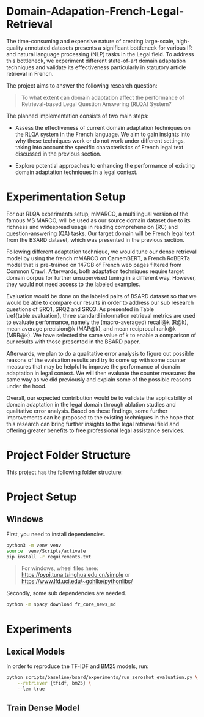 # Domain-Adapation-French-Legal-Retrieval

The time-consuming and expensive nature of creating large-scale, high-quality annotated datasets presents a significant bottleneck for various IR and natural language processing (NLP) tasks in the Legal field. To address this bottleneck, we experiment different state-of-art domain adaptation techniques and validate its effectiveness particularly in statutory article retrieval in French. 

The project aims to answer the following research question: 
> To what extent can domain adaptation affect the performance of Retrieval-based Legal Question Answering (RLQA) System?

The planned implementation consists of two main steps: 

- Assess the effectiveness of current domain adaptation techniques on the RLQA system in the French language. We aim to gain insights into why these techniques work or do not work under different settings, taking into account the specific characteristics of French legal text discussed in the previous section.

- Explore potential approaches to enhancing the performance of existing domain adaptation techniques in a legal context. 


# Experimentation Setup

For our RLQA experiments setup, mMARCO, a multilingual version of the famous MS MARCO, will be used as our source domain dataset due to its richness and widespread usage in reading comprehension (RC) and question-answering (QA) tasks. Our target domain will be French legal text from the BSARD dataset, which was presented in the previous section. 

Following different adaptation technique, we would tune our dense retrieval model by using the french mMARCO on CamemBERT, a French RoBERTa model that is pre-trained on 147GB of French web pages filtered from Common Crawl. Afterwards, both adaptation techniques require target domain corpus for further unsupervised tuning in a different way. However, they would not need access to the labeled examples.

Evaluation would be done on the labeled pairs of BSARD dataset so that we would be able to compare our results in order to address our sub research questions of SRQ1, SRQ2 and SRQ3. As presented in Table \ref{table:evaluation}, three standard information retrieval metrics are used to evaluate performance, namely the (macro-averaged) recall@k (R@k), mean average precision@k (MAP@k), and mean reciprocal rank@k (MRR@k). We have selected the same value of k to enable a comparison of our results with those presented in the BSARD paper.

Afterwards, we plan to do a qualitative error analysis to figure out possible reasons of the evaluation results and try to come up with some counter measures that may be helpful to improve the performance of domain adaptation in legal context. We will then evaluate the counter measures the same way as we did previously and explain some of the possible reasons under the hood.

Overall, our expected contribution would be to validate the applicability of domain adaptation in the legal domain through ablation studies and qualitative error analysis. Based on these findings, some further improvements can be proposed to the existing techniques in the hope that this research can bring further insights to the legal retrieval field and offering greater benefits to free professional legal assistance services.


# Project Folder Structure

This project has the following folder structure:




# Project Setup

## Windows
First, you need to install dependencies.
```bash
python3 -m venv venv
source  venv/Scripts/activate
pip install -r requirements.txt
```

> For windows, wheel files here: https://pypi.tuna.tsinghua.edu.cn/simple or https://www.lfd.uci.edu/~gohlke/pythonlibs/

Secondly, some sub dependencies are needed.
```bash
python -m spacy download fr_core_news_md
```

# Experiments

## Lexical Models

In order to reproduce the TF-IDF and BM25 models, run:
```bash
python scripts/baseline/bsard/experiments/run_zeroshot_evaluation.py \
    --retriever {tfidf, bm25} \ 
    --lem true
```

## Train Dense Model
```bash

```





